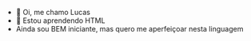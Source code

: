 - 👋 Oi, me chamo Lucas 
- 👀 Estou aprendendo HTML
- Ainda sou BEM iniciante, mas quero me aperfeiçoar nesta linguagem 

<!---
LucasHTML123/LucasHTML123 is a ✨ special ✨ repository because its `README.md` (this file) appears on your GitHub profile.
You can click the Preview link to take a look at your changes.
--->
